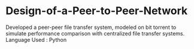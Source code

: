 # Design-of-a-Peer-to-Peer-Network
Developed a peer-peer file transfer system, modeled on bit torrent to simulate performance comparison with centralized file transfer systems. Language Used : Python             
